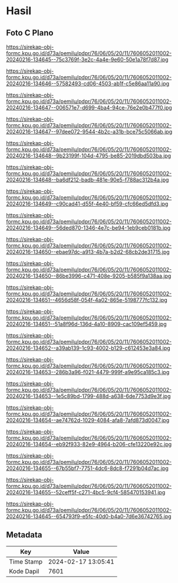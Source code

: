 # Hasil

## Foto C Plano

https://sirekap-obj-formc.kpu.go.id/d73a/pemilu/pdpr/76/06/05/20/11/7606052011002-20240216-134645--75c3769f-3e2c-4a4e-9e60-50e1a78f7d87.jpg

https://sirekap-obj-formc.kpu.go.id/d73a/pemilu/pdpr/76/06/05/20/11/7606052011002-20240216-134646--57582493-cd06-4503-ab1f-c5e86aa11a90.jpg

https://sirekap-obj-formc.kpu.go.id/d73a/pemilu/pdpr/76/06/05/20/11/7606052011002-20240216-134647--006571e7-d699-4ba4-94ce-76e2e0b477f0.jpg

https://sirekap-obj-formc.kpu.go.id/d73a/pemilu/pdpr/76/06/05/20/11/7606052011002-20240216-134647--97dee072-9544-4b2c-a31b-bce75c5066ab.jpg

https://sirekap-obj-formc.kpu.go.id/d73a/pemilu/pdpr/76/06/05/20/11/7606052011002-20240216-134648--9b23199f-104d-4795-be85-2019dbd503ba.jpg

https://sirekap-obj-formc.kpu.go.id/d73a/pemilu/pdpr/76/06/05/20/11/7606052011002-20240216-134648--ba6df212-badb-481e-90e5-f788ac312b4a.jpg

https://sirekap-obj-formc.kpu.go.id/d73a/pemilu/pdpr/76/06/05/20/11/7606052011002-20240216-134649--c90cad41-d55f-4e40-bf59-cfc66ed5dfd3.jpg

https://sirekap-obj-formc.kpu.go.id/d73a/pemilu/pdpr/76/06/05/20/11/7606052011002-20240216-134649--56ded870-1346-4e7c-be94-1eb9ceb0181b.jpg

https://sirekap-obj-formc.kpu.go.id/d73a/pemilu/pdpr/76/06/05/20/11/7606052011002-20240216-134650--ebae97dc-a913-4b7a-b2d2-68cb2de31715.jpg

https://sirekap-obj-formc.kpu.go.id/d73a/pemilu/pdpr/76/06/05/20/11/7606052011002-20240216-134650--86be3996-c471-408e-9205-b585f9a138aa.jpg

https://sirekap-obj-formc.kpu.go.id/d73a/pemilu/pdpr/76/06/05/20/11/7606052011002-20240216-134651--4656d58f-054f-4a02-865e-5198777fc132.jpg

https://sirekap-obj-formc.kpu.go.id/d73a/pemilu/pdpr/76/06/05/20/11/7606052011002-20240216-134651--51a8f96d-136d-4a10-8909-cac109ef5459.jpg

https://sirekap-obj-formc.kpu.go.id/d73a/pemilu/pdpr/76/06/05/20/11/7606052011002-20240216-134652--a39ab139-1c93-4002-b129-c612453e3a84.jpg

https://sirekap-obj-formc.kpu.go.id/d73a/pemilu/pdpr/76/06/05/20/11/7606052011002-20240216-134653--286b3a96-f021-4479-999f-a9e95ca185c3.jpg

https://sirekap-obj-formc.kpu.go.id/d73a/pemilu/pdpr/76/06/05/20/11/7606052011002-20240216-134653--1e5c89bd-1799-488d-a638-6de7753d9e3f.jpg

https://sirekap-obj-formc.kpu.go.id/d73a/pemilu/pdpr/76/06/05/20/11/7606052011002-20240216-134654--ae74762d-1029-4084-afa8-7afd873d0047.jpg

https://sirekap-obj-formc.kpu.go.id/d73a/pemilu/pdpr/76/06/05/20/11/7606052011002-20240216-134654--eb92f933-82e9-4964-b206-cfe13220e92c.jpg

https://sirekap-obj-formc.kpu.go.id/d73a/pemilu/pdpr/76/06/05/20/11/7606052011002-20240216-134655--67b55bf7-7751-4dc6-8dc8-f7291b04d7ac.jpg

https://sirekap-obj-formc.kpu.go.id/d73a/pemilu/pdpr/76/06/05/20/11/7606052011002-20240216-134655--52ceff5f-c271-4bc5-9cf4-585470153941.jpg

https://sirekap-obj-formc.kpu.go.id/d73a/pemilu/pdpr/76/06/05/20/11/7606052011002-20240216-134645--654793f9-e5fc-40d0-b4a0-7d6e36742765.jpg


## Metadata

| Key        | Value               |
| ---------- | ------------------- |
| Time Stamp | 2024-02-17 13:05:41 |
| Kode Dapil | 7601                |



